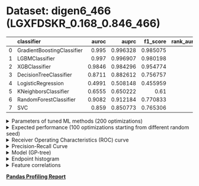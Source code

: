 # Dataset: digen6_466 (LGXFDSKR_0.168_0.846_466)

|    | classifier                 |   auroc |    auprc |   f1_score |   rank_auroc |   rank_auprc |   rank_f1 |
|---:|:---------------------------|--------:|---------:|-----------:|-------------:|-------------:|----------:|
|  0 | GradientBoostingClassifier |  0.995  | 0.996328 |   0.985075 |            2 |            2 |         1 |
|  1 | LGBMClassifier             |  0.997  | 0.996907 |   0.980198 |            1 |            1 |         2 |
|  2 | XGBClassifier              |  0.9846 | 0.984296 |   0.954774 |            3 |            3 |         3 |
|  3 | DecisionTreeClassifier     |  0.8711 | 0.882612 |   0.756757 |            5 |            5 |         6 |
|  4 | LogisticRegression         |  0.4991 | 0.508148 |   0.455959 |            8 |            8 |         8 |
|  5 | KNeighborsClassifier       |  0.6555 | 0.650222 |   0.61     |            7 |            7 |         7 |
|  6 | RandomForestClassifier     |  0.9082 | 0.912184 |   0.770833 |            4 |            4 |         4 |
|  7 | SVC                        |  0.859  | 0.850773 |   0.765306 |            6 |            6 |         5 |


<details>
<summary>Parameters of tuned ML methods (200 optimizations)</summary>


```
GradientBoostingClassifier(learning_rate=0.5609931119493801, loss='exponential',
                           max_depth=9, min_samples_leaf=56,
                           n_iter_no_change=20, random_state=466, tol=1e-07,
                           validation_fraction=0.04)
LGBMClassifier(deterministic=True, force_row_wise=True, max_depth=8,
               metric='binary_logloss', n_estimators=90, n_jobs=1,
               num_leaves=256, objective='binary', random_state=466)
XGBClassifier(alpha=0.5379861341450971, base_score=0.5, booster='gbtree',
              colsample_bylevel=1, colsample_bynode=1, colsample_bytree=1,
              eta=0.38505150685703465, eval_metric='logloss', gamma=0.0,
              gpu_id=-1, importance_type='gain', interaction_constraints='',
              learning_rate=0.385051519, max_delta_step=0, max_depth=6,
              min_child_weight=1, missing=nan, monotone_constraints='()',
              n_estimators=62, n_jobs=1, nthread=1, num_parallel_tree=1,
              random_state=466, reg_alpha=0.537986159,
              reg_lambda=12.84531264162581, scale_pos_weight=1, subsample=1,
              tree_method='exact', use_label_encoder=False,
              validate_parameters=1, ...)
DecisionTreeClassifier(max_depth=10, max_features='log2', min_samples_leaf=15,
                       min_samples_split=17, random_state=466)
LogisticRegression(C=0.0032169908413391267, random_state=466,
                   solver='liblinear')
KNeighborsClassifier(metric='euclidean', n_neighbors=14, p=4,
                     weights='distance')
RandomForestClassifier(max_depth=10, max_features=None, min_samples_leaf=2,
                       min_samples_split=7, n_estimators=98, random_state=466)
SVC(C=346.9531614272966, coef0=3.9000000000000004, kernel='poly',
    probability=True, random_state=466, tol=0.00013373421846128855)
```

</details>

<details>
<summary>Expected performance (100 optimizations starting from different random seed)</summary>
<img src='digen6_466-box.svg' width=40% />
</details>

<details>
<summary>Receiver Operating Characteristics (ROC) curve</summary>
<img src='digen6_466-roc.svg' width=40% />
</details>

<details>
<summary>Precision-Recall Curve</summary>
<img src='digen6_466-prc.svg' width=40% />
</details>

<details>
<summary>Model (GP-tree)</summary>
<img src='digen6_466-model.svg' height=10% />
</details>

<details>
<summary>Endpoint histogram</summary>
<img src='digen6_466-endpoint.svg' width=40% />
</details>

<details>
<summary>Feature correlations</summary>
<img src='digen6_466-corr.svg' width=40% />
</details>

[**Pandas Profiling Report**](https://epistasislab.github.io/digen/profile/digen6_466.html)